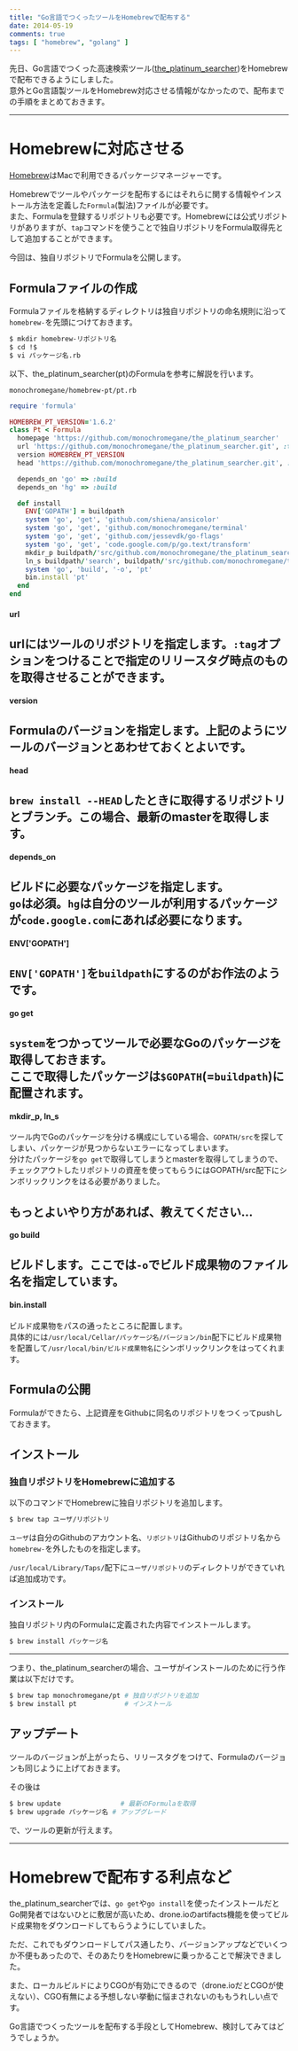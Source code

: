 ```yaml
---
title: "Go言語でつくったツールをHomebrewで配布する"
date: 2014-05-19
comments: true
tags: [ "homebrew", "golang" ]
---
```



先日、Go言語でつくった高速検索ツール([the_platinum_searcher](http://blog.monochromegane.com/blog/2014/01/16/the-platinum-searcher/))をHomebrewで配布できるようにしました。  
意外とGo言語製ツールをHomebrew対応させる情報がなかったので、配布までの手順をまとめておきます。


---

# Homebrewに対応させる

[Homebrew](http://brew.sh/)はMacで利用できるパッケージマネージャーです。

Homebrewでツールやパッケージを配布するにはそれらに関する情報やインストール方法を定義した`Formula`(製法)ファイルが必要です。  
また、Formulaを登録するリポジトリも必要です。Homebrewには公式リポジトリがありますが、`tap`コマンドを使うことで独自リポジトリをFormula取得先として追加することができます。

今回は、独自リポジトリでFormulaを公開します。


## Formulaファイルの作成

Formulaファイルを格納するディレクトリは独自リポジトリの命名規則に沿って`homebrew-`を先頭につけておきます。

```sh
$ mkdir homebrew-リポジトリ名
$ cd !$
$ vi パッケージ名.rb
```

以下、the_platinum_searcher(pt)のFormulaを参考に解説を行います。

`monochromegane/homebrew-pt/pt.rb`

```ruby
require 'formula'

HOMEBREW_PT_VERSION='1.6.2'
class Pt < Formula
  homepage 'https://github.com/monochromegane/the_platinum_searcher'
  url 'https://github.com/monochromegane/the_platinum_searcher.git', :tag => "v#{HOMEBREW_PT_VERSION}"
  version HOMEBREW_PT_VERSION
  head 'https://github.com/monochromegane/the_platinum_searcher.git', :branch => 'master'

  depends_on 'go' => :build
  depends_on 'hg' => :build

  def install
    ENV['GOPATH'] = buildpath
    system 'go', 'get', 'github.com/shiena/ansicolor'
    system 'go', 'get', 'github.com/monochromegane/terminal'
    system 'go', 'get', 'github.com/jessevdk/go-flags'
    system 'go', 'get', 'code.google.com/p/go.text/transform'
    mkdir_p buildpath/'src/github.com/monochromegane/the_platinum_searcher'
    ln_s buildpath/'search', buildpath/'src/github.com/monochromegane/the_platinum_searcher/.'
    system 'go', 'build', '-o', 'pt'
    bin.install 'pt'
  end
end
```

#### url

urlにはツールのリポジトリを指定します。`:tag`オプションをつけることで指定のリリースタグ時点のものを取得させることができます。
---

#### version

Formulaのバージョンを指定します。上記のようにツールのバージョンとあわせておくとよいです。
---

#### head

`brew install --HEAD`したときに取得するリポジトリとブランチ。この場合、最新のmasterを取得します。
---

#### depends_on

ビルドに必要なパッケージを指定します。  
`go`は必須。`hg`は自分のツールが利用するパッケージが`code.google.com`にあれば必要になります。
---

#### ENV['GOPATH']

`ENV['GOPATH']`を`buildpath`にするのがお作法のようです。
---

#### go get

`system`をつかってツールで必要なGoのパッケージを取得しておきます。  
ここで取得したパッケージは`$GOPATH`(=`buildpath`)に配置されます。
---

#### mkdir_p, ln_s

ツール内でGoのパッケージを分ける構成にしている場合、`GOPATH/src`を探してしまい、パッケージが見つからないエラーになってしまいます。  
分けたパッケージを`go get`で取得してしまうとmasterを取得してしまうので、チェックアウトしたリポジトリの資産を使ってもらうにはGOPATH/src配下にシンボリックリンクをはる必要がありました。

もっとよいやり方があれば、教えてください...
---

#### go build

ビルドします。ここでは`-o`でビルド成果物のファイル名を指定しています。
---

#### bin.install

ビルド成果物をパスの通ったところに配置します。  
具体的には`/usr/local/Cellar/パッケージ名/バージョン/bin`配下にビルド成果物を配置して`/usr/local/bin/ビルド成果物名`にシンボリックリンクをはってくれます。

## Formulaの公開

Formulaができたら、上記資産をGithubに同名のリポジトリをつくってpushしておきます。

## インストール

### 独自リポジトリをHomebrewに追加する

以下のコマンドでHomebrewに独自リポジトリを追加します。  

```sh
$ brew tap ユーザ/リポジトリ
```

`ユーザ`は自分のGithubのアカウント名、`リポジトリ`はGithubのリポジトリ名から`homebrew-`を外したものを指定します。

`/usr/local/Library/Taps/`配下に`ユーザ/リポジトリ`のディレクトリができていれば追加成功です。


### インストール

独自リポジトリ内のFormulaに定義された内容でインストールします。

```sh
$ brew install パッケージ名
```

---

つまり、the_platinum_searcherの場合、ユーザがインストールのために行う作業は以下だけです。

```sh
$ brew tap monochromegane/pt # 独自リポジトリを追加
$ brew install pt            # インストール
```


## アップデート

ツールのバージョンが上がったら、リリースタグをつけて、Formulaのバージョンも同じように上げておきます。

その後は

```sh
$ brew update               # 最新のFormulaを取得
$ brew upgrade パッケージ名 # アップグレード
```

で、ツールの更新が行えます。

---

# Homebrewで配布する利点など

the_platinum_searcherでは、`go get`や`go install`を使ったインストールだとGo開発者ではないひとに敷居が高いため、drone.ioのartifacts機能を使ってビルド成果物をダウンロードしてもらうようにしていました。

ただ、これでもダウンロードしてパス通したり、バージョンアップなどでいくつか不便もあったので、そのあたりをHomebrewに乗っかることで解決できました。

また、ローカルビルドによりCGOが有効にできるので（drone.ioだとCGOが使えない）、CGO有無による予想しない挙動に悩まされないのももうれしい点です。

Go言語でつくったツールを配布する手段としてHomebrew、検討してみてはどうでしょうか。

